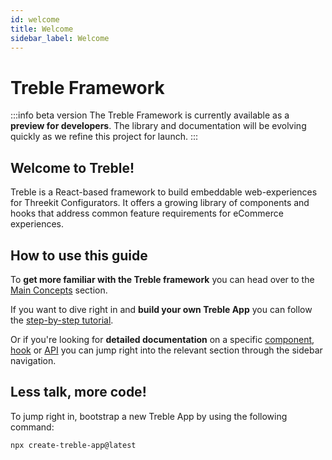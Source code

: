 ```yaml
---
id: welcome
title: Welcome
sidebar_label: Welcome
---
```


# Treble Framework

:::info beta version
The Treble Framework is currently available as a **preview for developers**. The library and documentation will be evolving quickly as we refine this project for launch.
:::

## Welcome to Treble!

Treble is a React-based framework to build embeddable web-experiences for Threekit Configurators. It offers a growing library of components and hooks that address common feature requirements for eCommerce experiences.

## How to use this guide

To **get more familiar with the Treble framework** you can head over to the [Main Concepts](main-concepts-introduction) section.

If you want to dive right in and **build your own Treble App** you can follow the [step-by-step tutorial](tutorial-setup).

Or if you're looking for **detailed documentation** on a specific [component](components-overview), [hook](hooks-overview) or [API](treble-js-treble-api) you can jump right into the relevant section through the sidebar navigation.

## Less talk, more code!

To jump right in, bootstrap a new Treble App by using the following command:

```bash
npx create-treble-app@latest
```
